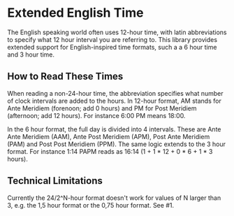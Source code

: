 # Extended English Time

The English speaking world often uses 12-hour time, with latin abbreviations to specify what 12 hour interval you are referring to. This library provides extended support for English-inspired time formats, such a a 6 hour time and 3 hour time.

## How to Read These Times

When reading a non-24-hour time, the abbreviation specifies what number of clock intervals are added to the hours. In 12-hour format, AM stands for Ante Meridiem (forenoon; add 0 hours) and PM for Post Meridiem (afternoon; add 12 hours). For instance 6:00 PM means 18:00.

In the 6 hour format, the full day is divided into 4 intervals. These are Ante Ante Meridiem (AAM), Ante Post Meridiem (APM), Post Ante Meridiem (PAM) and Post Post Meridiem (PPM). The same logic extends to the 3 hour format. For instance 1:14 PAPM reads as 16:14 (1 + 1 * 12 + 0 * 6 + 1 * 3 hours).

## Technical Limitations

Currently the 24/2^N-hour format doesn't work for values of N larger than 3, e.g. the 1,5 hour format or the 0,75 hour format. See #1.
